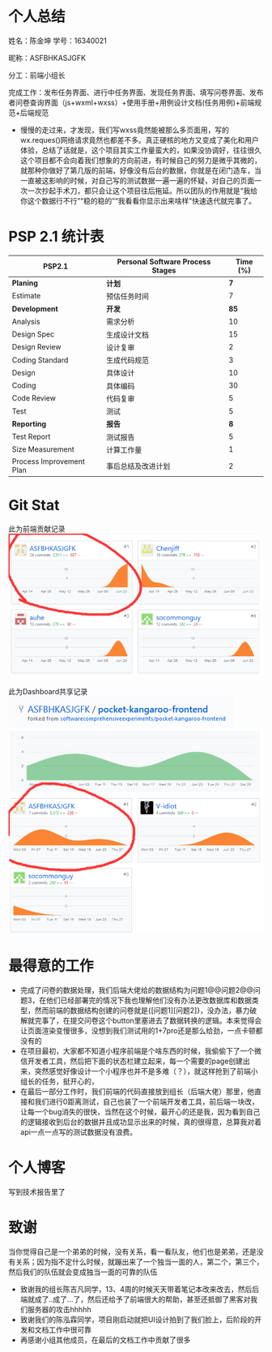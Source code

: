# 个人总结
姓名：陈金坤 学号：16340021

昵称：ASFBHKASJGFK

分工：前端小组长

完成工作：发布任务界面、进行中任务界面、发现任务界面、填写问卷界面、发布者问卷查询界面（js+wxml+wxss）+使用手册+用例设计文档(任务用例)+前端规范+后端规范
- 慢慢的走过来，才发现，我们写wxss竟然能被那么多页面用，写的wx.reques()网络请求竟然也都差不多。真正硬核的地方又变成了美化和用户体验，总结了话就是，这个项目其实工作量蛮大的，如果没协调好，往往很久这个项目都不会向着我们想象的方向前进，有时候自己的努力是微乎其微的，就那种你做好了第几版的前端，好像没有后台的数据，你就是在闭门造车，当一直被这影响的时候，对自己写的测试数据一遍一遍的怀疑，对自己的页面一次一次抄起手术刀，都只会让这个项目往后拖延。所以团队的作用就是“我给你这个数据行不行”“稳的稳的”“我看看你显示出来啥样”快速迭代就完事了。


# PSP  2.1 统计表
| PSP2.1 | Personal Software Process Stages | Time (%) |
| ---- | ---- | ---- |
| __Planing__ | __计划__ | __7__ |
| Estimate | 预估任务时间 | 7 |
| __Development__ | __开发__ | __85__ |
| Analysis | 需求分析 | 10 |
| Design Spec | 生成设计文档 | 15 |
| Design Review | 设计复审 | 2 |
| Coding Standard | 生成代码规范 | 3 |
| Design | 具体设计 | 10 |
| Coding | 具体编码 | 30 |
| Code Review | 代码复审 | 5 |
| Test | 测试 | 5 |
| __Reporting__ | __报告__ | __8__ |
| Test Report | 测试报告 | 5 |
| Size Measurement | 计算工作量 | 1 |
| Process Improvement Plan | 事后总结及改进计划 | 2 |

# Git Stat

此为前端贡献记录
![front](images/CJK1.png)


此为Dashboard共享记录
![Dashboard](images/CJK2.png)
![Dashboard](images/CJK3.png)

# 最得意的工作
- 完成了问卷的数据处理，我们后端大佬给的数据结构为问题1@@问题2@@问题3，在他们已经部署完的情况下我也理解他们没有办法更改数据库和数据类型，然而前端的数据结构创建的问卷就是{[问题1][问题2]}，没办法，暴力破解就完事了，在提交问卷这个button里塞进去了数据转换的逻辑。本来觉得会让页面渲染变慢很多，没想到我们测试用的1+7pro还是那么给劲，一点卡顿都没有的
- 在项目最初，大家都不知道小程序前端是个啥东西的时候，我偷偷下了一个微信开发者工具，然后把下面的状态栏建立起来，每一个需要的page创建出来，突然感觉好像设计一个小程序也并不是多难（？），就这样抢到了前端小组长的任务，挺开心的，
- 在最后一部分工作时，我们前端的代码直接放到组长（后端大佬）那里，他直接和我们进行0距离测试，自己也装了一个前端开发者工具，前后端一块改，让每一个bug消失的很快，当然在这个时候，最开心的还是我，因为看到自己的逻辑接收到后台的数据并且成功显示出来的时候，真的很得意，总算我对着api一点一点写的测试数据没有浪费。

# 个人博客
写到技术报告里了

# 致谢
当你觉得自己是一个弟弟的时候，没有关系，看一看队友，他们也是弟弟，还是没有关系；因为指不定什么时候，就蹦出来了一个独当一面的人，第二个，第三个，然后我们的队伍就会变成独当一面的可靠的队伍
- 致谢我的组长陈吉凡同学，13、4周的时候天天带着笔记本改来改去，然后后端就成了..成了...了，然后还给予了前端很大的帮助，甚至还抵御了黑客对我们服务器的攻击hhhhh
- 致谢我们的陈泓霖同学，项目刚启动就把UI设计拍到了我们脸上，后阶段的开发和文档工作中很可靠
- 再感谢小组其他成员，在最后的文档工作中贡献了很多

